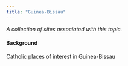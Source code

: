 ```yaml
---
title: "Guinea-Bissau"
---
```



*A collection of sites associated with this topic.*

#### Background

Catholic places of interest in Guinea-Bissau


